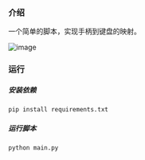 ### 介绍

一个简单的脚本，实现手柄到键盘的映射。

![image](https://github.com/user-attachments/assets/bd9ca788-7f13-4d33-8fd2-5697d34c5dfd)


### 运行

##### 安装依赖

`pip install requirements.txt`

##### 运行脚本

`python main.py`

